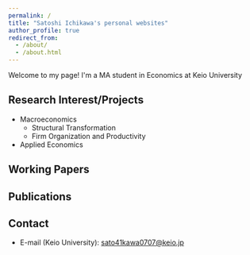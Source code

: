 ```yaml
---
permalink: /
title: "Satoshi Ichikawa's personal websites"
author_profile: true
redirect_from: 
  - /about/
  - /about.html
---
```


Welcome to my page!
I'm a MA student in Economics at Keio University


## Research Interest/Projects
- Macroeconomics
  - Structural Transformation
  - Firm Organization and Productivity
- Applied Economics

## Working Papers

## Publications


## Contact
- E-mail (Keio University): sato41kawa0707@keio.jp